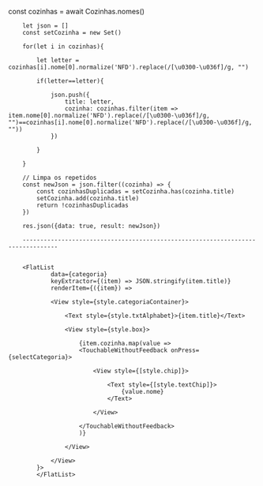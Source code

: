const cozinhas = await Cozinhas.nomes()

        let json = []
        const setCozinha = new Set()

        for(let i in cozinhas){

            let letter = cozinhas[i].nome[0].normalize('NFD').replace(/[\u0300-\u036f]/g, "")

            if(letter==letter){

                json.push({
                    title: letter,
                    cozinha: cozinhas.filter(item => item.nome[0].normalize('NFD').replace(/[\u0300-\u036f]/g, "")==cozinhas[i].nome[0].normalize('NFD').replace(/[\u0300-\u036f]/g, ""))
                })

            }  

        }

        // Limpa os repetidos
        const newJson = json.filter((cozinha) => {
            const cozinhasDuplicadas = setCozinha.has(cozinha.title)
            setCozinha.add(cozinha.title)
            return !cozinhasDuplicadas
        })

        res.json({data: true, result: newJson})
        
        --------------------------------------------------------------------------------
        
        
        <FlatList
                data={categoria}
                keyExtractor={(item) => JSON.stringify(item.title)}
                renderItem={({item}) =>

                <View style={style.categoriaContainer}>
                    
                    <Text style={style.txtAlphabet}>{item.title}</Text>

                    <View style={style.box}>

                        {item.cozinha.map(value => 
                        <TouchableWithoutFeedback onPress={selectCategoria}>
                        
                            <View style={[style.chip]}> 

                                <Text style={[style.textChip]}>
                                    {value.nome}
                                </Text>
                                
                            </View>

                        </TouchableWithoutFeedback>
                        )}

                    </View> 

                </View>
            }>
            </FlatList>
